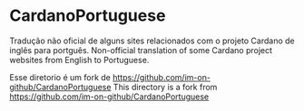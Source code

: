 # CardanoPortuguese
Tradução não oficial de alguns sites relacionados com o projeto Cardano de inglês para portguês.
Non-official translation of some Cardano project websites from English to Portuguese.

Esse diretorio é um fork de https://github.com/im-on-github/CardanoPortuguese
This directory is a fork from https://github.com/im-on-github/CardanoPortuguese
